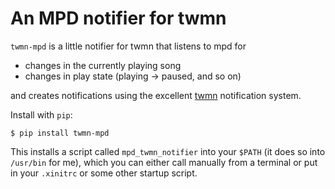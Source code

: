 # An MPD notifier for twmn

`twmn-mpd` is a little notifier for twmn that listens to mpd for

* changes in the currently playing song
* changes in play state (playing -> paused, and so on)

and creates notifications using the excellent [twmn](https://github.com/sboli/twmn/) notification system. 

Install with `pip`:

    $ pip install twmn-mpd

This installs a script called `mpd_twmn_notifier` into your `$PATH` (it does so
into `/usr/bin` for me), which you can either call manually from a terminal or
put in your `.xinitrc` or some other startup script.
